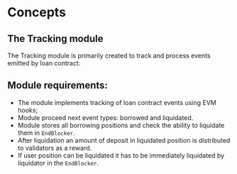 <!--
order: 1
-->

# Concepts

## The Tracking module

The Tracking module is primarily created to track and process events emitted by loan contract.


## Module requirements:
* The module implements tracking of loan contract events using EVM hooks;
* Module proceed next event types: borrowed and liquidated.
* Module stores all borrowing positions and check the ability to liquidate them in `EndBlocker`.
* After liquidation an amount of deposit in liquidated position is distributed to validators as a reward.
* If user position can be liquidated it has to be immediately liquidated by liquidator in the `EndBlocker`.
